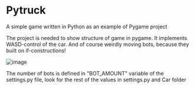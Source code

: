# Pytruck
A simple game written in Python as an example of Pygame project

The project is needed to show structure of game in pygame. It implements WASD-control of the car. And of course weirdly moving bots, because they built on if-constructions!

![image](https://user-images.githubusercontent.com/93223722/188314239-56f48bbf-a4be-4882-b039-3180acf011e7.png)

The number of bots is defined in "BOT_AMOUNT" variable of the settings.py file, look for the rest of the values in settings.py and Car folder

